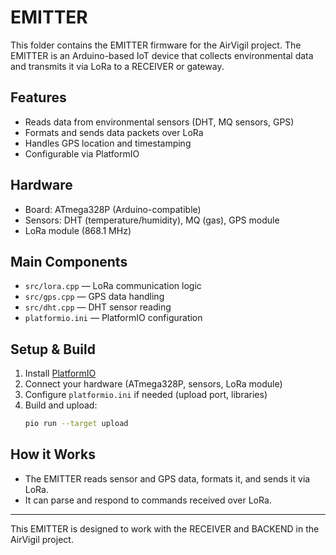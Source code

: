 # EMITTER

This folder contains the EMITTER firmware for the AirVigil project. The EMITTER is an Arduino-based IoT device that collects environmental data and transmits it via LoRa to a RECEIVER or gateway.

## Features
- Reads data from environmental sensors (DHT, MQ sensors, GPS)
- Formats and sends data packets over LoRa
- Handles GPS location and timestamping
- Configurable via PlatformIO

## Hardware
- Board: ATmega328P (Arduino-compatible)
- Sensors: DHT (temperature/humidity), MQ (gas), GPS module
- LoRa module (868.1 MHz)

## Main Components
- `src/lora.cpp` — LoRa communication logic
- `src/gps.cpp` — GPS data handling
- `src/dht.cpp` — DHT sensor reading
- `platformio.ini` — PlatformIO configuration

## Setup & Build
1. Install [PlatformIO](https://platformio.org/)
2. Connect your hardware (ATmega328P, sensors, LoRa module)
3. Configure `platformio.ini` if needed (upload port, libraries)
4. Build and upload:
   ```bash
   pio run --target upload
   ```

## How it Works
- The EMITTER reads sensor and GPS data, formats it, and sends it via LoRa.
- It can parse and respond to commands received over LoRa.

---
This EMITTER is designed to work with the RECEIVER and BACKEND in the AirVigil project. 